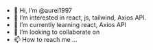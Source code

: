 - 👋 Hi, I’m @aurel1997
- 👀 I’m interested in react, js, tailwind, Axios API.
- 🌱 I’m currently learning react, Axios API
- 💞️ I’m looking to collaborate on 
- 📫 How to reach me ...

<!---
aurel1997/aurel1997 is a ✨ special ✨ repository because its `README.md` (this file) appears on your GitHub profile.
You can click the Preview link to take a look at your changes.
--->
